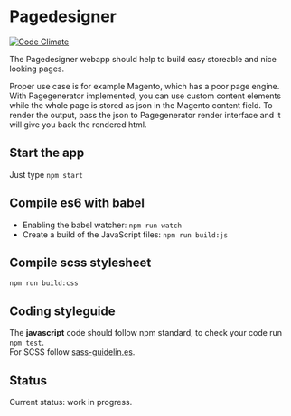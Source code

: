 # Pagedesigner

[![Code Climate](https://codeclimate.com/github/toh82/page-generator/badges/gpa.svg)](https://codeclimate.com/github/toh82/page-generator)

The Pagedesigner webapp should help to build easy storeable and nice looking pages.

Proper use case is for example Magento, which has a poor page engine. With Pagegenerator implemented, you can use custom content elements while the whole page is stored as json in the Magento content field. To render the output, pass the json to Pagegenerator render interface and it will give you back the rendered html.

## Start the app

Just type `npm start`

## Compile es6 with babel

- Enabling the babel watcher: `npm run watch`  
- Create a build of the JavaScript files: `npm run build:js`

## Compile scss stylesheet

`npm run build:css`

## Coding styleguide

The **javascript** code should follow npm standard, to check your code run `npm test`.  
For SCSS follow [sass-guidelin.es](https://sass-guidelin.es/). 

## Status
Current status: work in progress.
